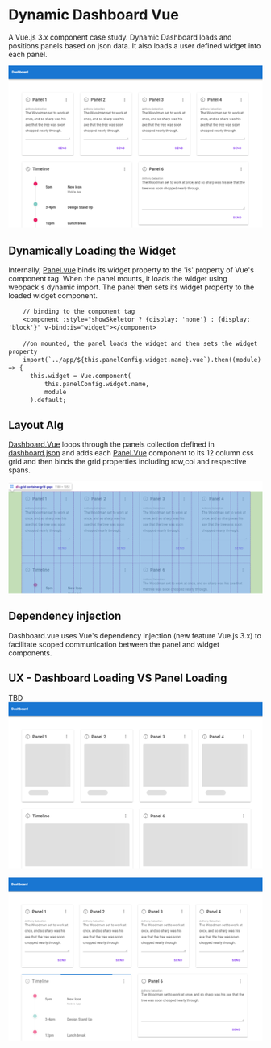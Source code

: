 # Dynamic Dashboard Vue

A Vue.js 3.x component case study.  Dynamic Dashboard loads and positions panels based on json data. It also loads a user defined widget into each panel.

![alt text](./src/assets/loaded.png)


## Dynamically Loading the Widget
Internally, [Panel.vue](./src/components/lib/Panel.vue)
 binds its widget property to the 'is' property of Vue's component tag. 
When the panel mounts, it loads the widget using webpack's dynamic import. The panel then sets its widget property to the loaded widget component.
```        
    // binding to the component tag
    <component :style="showSkeletor ? {display: 'none'} : {display: 'block'}" v-bind:is="widget"></component>

    //on mounted, the panel loads the widget and then sets the widget property
    import(`../app/${this.panelConfig.widget.name}.vue`).then((module) => {
      this.widget = Vue.component(
          this.panelConfig.widget.name,
          module
      ).default;

```


## Layout Alg
[Dashboard.Vue](./src/components/lib/Dashboard.vue) loops through the panels collection defined in [dashboard.json](./src/assets/mock-data/dashboard.json)
 and adds each [Panel.Vue](./src/components/lib/Panel.vue) component to its 12 column css grid and then binds the grid properties including row,col and respective spans. 

![alt text](./src/assets/grid.png)


## Dependency injection
Dashboard.vue uses Vue's dependency injection (new feature Vue.js 3.x) to facilitate scoped communication between the panel and widget components. 

## UX - Dashboard Loading VS Panel Loading  
TBD
![alt text](./src/assets/loading-skeletons.png)

![alt text](./src/assets/user-panel-refresh.png)
